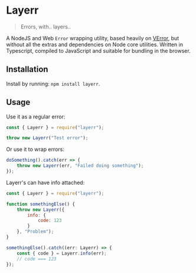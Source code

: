 # Layerr
> Errors, with.. layers..

A NodeJS and Web `Error` wrapping utility, based heavily on [VError](https://github.com/joyent/node-verror), but without all the extras and dependencies on Node core utilities. Written in Typescript, compiled to JavaScript and suitable for bundling in the browser.

## Installation

Install by running: `npm install layerr`.

## Usage

Use it as a regular error:

```javascript
const { Layerr } = require("layerr");

throw new Layerr("Test error");
```

Or use it to wrap errors:

```javascript
doSomething().catch(err => {
    throw new Layerr(err, "Failed doing something");
});
```

Layerr's can have info attached:

```javascript
const { Layerr } = require("layerr");

function somethingElse() {
    throw new Layerr({
        info: {
            code: 123
        }
    }, "Problem");
}

somethingElse().catch((err: Layerr) => {
    const { code } = Layerr.info(err);
    // code === 123
});
```
